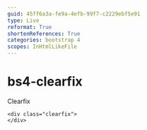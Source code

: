 ```yaml
---
guid: 45ff6a3a-fe9a-4efb-99f7-c2229ebf5e91
type: Live
reformat: True
shortenReferences: True
categories: bootstrap 4
scopes: InHtmlLikeFile
---
```


# bs4-clearfix

Clearfix

```
<div class="clearfix">
</div>
```
